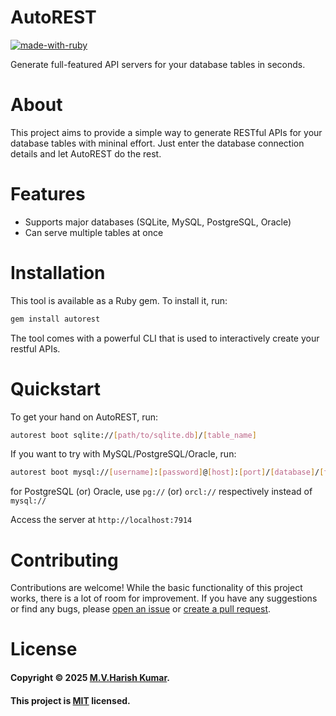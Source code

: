 # AutoREST
[![made-with-ruby](https://img.shields.io/badge/Made%20with-Ruby-red)](https://www.ruby-lang.org)

Generate full-featured API servers for your database tables in seconds.

# About
This project aims to provide a simple way to generate RESTful APIs for your database tables with mininal effort. Just enter the database connection details and let AutoREST do the rest.

# Features
- Supports major databases (SQLite, MySQL, PostgreSQL, Oracle)
- Can serve multiple tables at once

# Installation
This tool is available as a Ruby gem. To install it, run:

```bash
gem install autorest
```

The tool comes with a powerful CLI that is used to interactively create your restful APIs.

# Quickstart
To get your hand on AutoREST, run:

```bash
autorest boot sqlite://[path/to/sqlite.db]/[table_name]
```

If you want to try with MySQL/PostgreSQL/Oracle, run:

```bash
autorest boot mysql://[username]:[password]@[host]:[port]/[database]/[table_name]
```

for PostgreSQL (or) Oracle, use `pg://` (or) `orcl://` respectively instead of `mysql://`

Access the server at `http://localhost:7914`

# Contributing
Contributions are welcome! While the basic functionality of this project works, there is a lot of room for improvement.  If you have any suggestions or find any bugs, please [open an issue](https://github.com/harishtpj/AutoREST/issues/new/choose) or [create a pull request](https://github.com/harishtpj/AutoREST/pulls).

# License

#### Copyright © 2025 [M.V.Harish Kumar](https://github.com/harishtpj). <br>
#### This project is [MIT](https://github.com/harishtpj/AutoREST/blob/0341e153b1a8a1df139ff7225cb5f997818db89b/LICENSE) licensed.